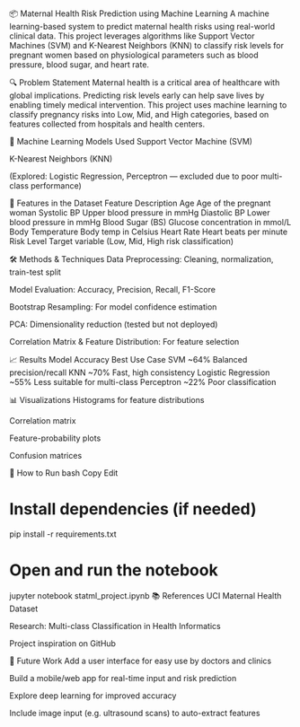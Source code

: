 📦 Maternal Health Risk Prediction using Machine Learning
A machine learning-based system to predict maternal health risks using real-world clinical data. This project leverages algorithms like Support Vector Machines (SVM) and K-Nearest Neighbors (KNN) to classify risk levels for pregnant women based on physiological parameters such as blood pressure, blood sugar, and heart rate.

🔍 Problem Statement
Maternal health is a critical area of healthcare with global implications. Predicting risk levels early can help save lives by enabling timely medical intervention. This project uses machine learning to classify pregnancy risks into Low, Mid, and High categories, based on features collected from hospitals and health centers.

🧠 Machine Learning Models Used
Support Vector Machine (SVM)

K-Nearest Neighbors (KNN)

(Explored: Logistic Regression, Perceptron — excluded due to poor multi-class performance)

🧾 Features in the Dataset
Feature	Description
Age	Age of the pregnant woman
Systolic BP	Upper blood pressure in mmHg
Diastolic BP	Lower blood pressure in mmHg
Blood Sugar (BS)	Glucose concentration in mmol/L
Body Temperature	Body temp in Celsius
Heart Rate	Heart beats per minute
Risk Level	Target variable (Low, Mid, High risk classification)

🛠️ Methods & Techniques
Data Preprocessing: Cleaning, normalization, train-test split

Model Evaluation: Accuracy, Precision, Recall, F1-Score

Bootstrap Resampling: For model confidence estimation

PCA: Dimensionality reduction (tested but not deployed)

Correlation Matrix & Feature Distribution: For feature selection

📈 Results
Model	Accuracy	Best Use Case
SVM	~64%	Balanced precision/recall
KNN	~70%	Fast, high consistency
Logistic Regression	~55%	Less suitable for multi-class
Perceptron	~22%	Poor classification

📊 Visualizations
Histograms for feature distributions

Correlation matrix

Feature-probability plots

Confusion matrices

🚀 How to Run
bash
Copy
Edit
# Install dependencies (if needed)
pip install -r requirements.txt

# Open and run the notebook
jupyter notebook statml_project.ipynb
📚 References
UCI Maternal Health Dataset

Research: Multi-class Classification in Health Informatics

Project inspiration on GitHub

🔮 Future Work
Add a user interface for easy use by doctors and clinics

Build a mobile/web app for real-time input and risk prediction

Explore deep learning for improved accuracy

Include image input (e.g. ultrasound scans) to auto-extract features
